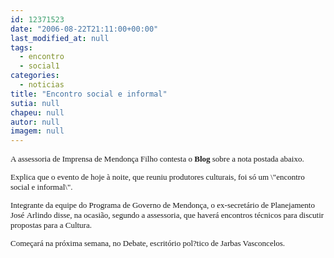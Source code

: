 ```yaml
---
id: 12371523
date: "2006-08-22T21:11:00+00:00"
last_modified_at: null
tags:
  - encontro
  - social1
categories:
  - noticias
title: "Encontro social e informal"
sutia: null
chapeu: null
autor: null
imagem: null
---
```

<p><FONT size=2></p>
<p><P><FONT face=Verdana>A assessoria de Imprensa de Mendonça Filho contesta o <STRONG>Blog</STRONG>&nbsp;sobre&nbsp;a nota postada abaixo.</FONT></P></p>
<p><P><FONT face=Verdana>Explica que o evento de hoje&nbsp;à noite, que reuniu produtores culturais, foi só um \"encontro social e informal\". </FONT></P></p>
<p><P><FONT face=Verdana>Integrante da equipe do Programa de Governo de Mendonça, o ex-secretário de Planejamento José&nbsp;Arlindo disse, na ocasião,&nbsp;segundo a assessoria, que haverá encontros técnicos para discutir propostas para a Cultura.</FONT></P></p>
<p><P><FONT face=Verdana>Começará na próxima semana, no Debate, escritório pol?tico de Jarbas Vasconcelos. </FONT></P></FONT> </p>
